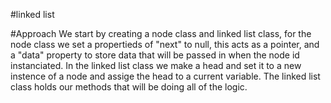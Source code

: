 #linked list 

#Approach
We start by creating a node class and linked list class, for the node class we set a propertieds of "next" to null, this acts as a pointer, and a "data" property to store data that will be passed in when the node id instanciated. In the linked list class we make a head and set it to a new instence of a node and assige the head to a current variable. The linked list class holds our methods that will be doing all of the logic. 
